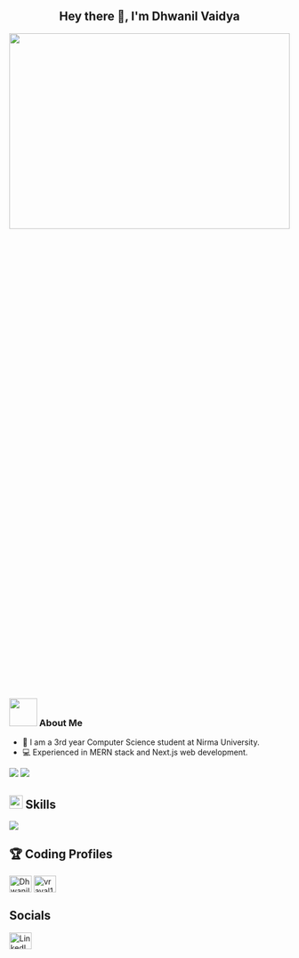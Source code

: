 <h2 align="center">
  Hey there 👋,
  I'm Dhwanil Vaidya
</h2>

<img width=100% height=30% align="center" src="https://user-images.githubusercontent.com/74038190/225813708-98b745f2-7d22-48cf-9150-083f1b00d6c9.gif" />

### <img src="https://media.giphy.com/media/VgCDAzcKvsR6OM0uWg/giphy.gif" width="50"> About Me

- 📖 I am a 3rd year Computer Science student at Nirma University.
- 💻 Experienced in MERN stack and Next.js web development.

<p>
  <img src="https://github-readme-stats.vercel.app/api?username=dhwanilv26&show_icons=true&icon_color=CE1D2D&text_color=718096&bg_color=00000000&hide_title=true&hide_border=true" />
  <img src="https://github-readme-stats.vercel.app/api/top-langs?username=dhwanilv26&show_icons=true&icon_color=CE1D2D&text_color=718096&bg_color=00000000&hide_title=true&hide_border=true&layout=compact" />
</p>

## <img height="24" src="https://user-images.githubusercontent.com/74038190/212284087-bbe7e430-757e-4901-90bf-4cd2ce3e1852.gif" /> Skills

  <img src="https://skillicons.dev/icons?i=ts,js,cpp,python,java,vscode,idea,react,nextjs,postman,express,figma,mongodb,tailwind,github,redux,prisma,vercel,postgresql,md" />

## 🏆 Coding Profiles

<p align="left">
  
  <a href="https://codeforces.com/profile/dhwanilv26" target="blank"><img align="center" src="https://raw.githubusercontent.com/rahuldkjain/github-profile-readme-generator/master/src/images/icons/Social/codeforces.svg" alt="Dhwanilv26" height="30" width="40" /></a>
  <a href="https://www.leetcode.com/Dhwanilv26" target="blank"><img align="center" src="https://raw.githubusercontent.com/rahuldkjain/github-profile-readme-generator/master/src/images/icons/Social/leet-code.svg" alt="vraval13" height="30" width="40" /></a>
</p>

## Socials

<p align="left">
  <a href="https://www.linkedin.com/in/dhwanil-vaidya" target="blank"><img align="center" src="https://skillicons.dev/icons?i=linkedin" alt="LinkedIn" height="30" width="40" /></a>

</p>
